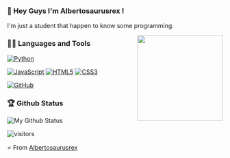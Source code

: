 ### 👋 Hey Guys I'm Albertosaurusrex !
I'm just a student that happen to know some programming. 

<img align='right' src='https://user-images.githubusercontent.com/5713670/87202985-820dcb80-c2b6-11ea-9f56-7ec461c497c3.gif' width='200"'>

### 👨‍💻 Languages and Tools
[![Python](https://img.shields.io/badge/-Python-black?style=flat&logo=python&link=https://github.com/hritik5102)](https://github.com/hritik5102) 

[![JavaScript](https://img.shields.io/badge/-JavaScript-black?style=flat&logo=javascript&link=https://github.com/hritik5102)](https://github.com/hritik5102) 
[![HTML5](https://img.shields.io/badge/-HTML5-E34F26?style=flat&logo=html5&logoColor=white&link=https://github.com/hritik5102)](https://github.com/hritik5102) 
[![CSS3](https://img.shields.io/badge/-CSS3-1572B6?style=flat&logo=css3&link=https://github.com/hritik5102)](https://github.com/hritik5102) 

[![GitHub](https://img.shields.io/badge/-GitHub-181717?style=flat&logo=github&link=https://github.com/hritik5102)](https://github.com/hritik5102)
 

### 🏆 Github Status
![My Github Status](https://github-readme-stats.vercel.app/api?username=AlbertosaurusrexDK&show_icons=true&hide_border=true)

![visitors](https://visitor-badge.glitch.me/badge?page_id=AlbertosaurusrexDK.AlbertosaurusrexDK)

⭐️ From [Albertosaurusrex](https://github.com/AlbertosaurusrexDK)
